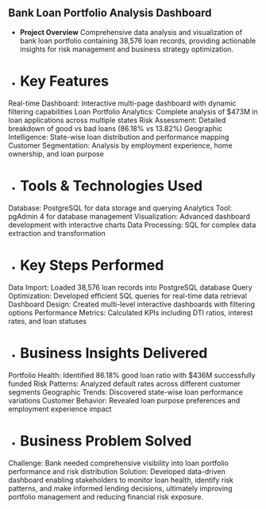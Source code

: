 ## Bank Loan Portfolio Analysis Dashboard

- **Project Overview**
Comprehensive data analysis and visualization of bank loan portfolio containing 38,576 loan records, providing actionable insights for risk management and business strategy optimization.

- # Key Features

Real-time Dashboard: Interactive multi-page dashboard with dynamic filtering capabilities
Loan Portfolio Analytics: Complete analysis of $473M in loan applications across multiple states
Risk Assessment: Detailed breakdown of good vs bad loans (86.18% vs 13.82%)
Geographic Intelligence: State-wise loan distribution and performance mapping
Customer Segmentation: Analysis by employment experience, home ownership, and loan purpose


- # Tools & Technologies Used

Database: PostgreSQL for data storage and querying
Analytics Tool: pgAdmin 4 for database management
Visualization: Advanced dashboard development with interactive charts
Data Processing: SQL for complex data extraction and transformation


- # Key Steps Performed

Data Import: Loaded 38,576 loan records into PostgreSQL database
Query Optimization: Developed efficient SQL queries for real-time data retrieval
Dashboard Design: Created multi-level interactive dashboards with filtering options
Performance Metrics: Calculated KPIs including DTI ratios, interest rates, and loan statuses


- # Business Insights Delivered

Portfolio Health: Identified 86.18% good loan ratio with $436M successfully funded
Risk Patterns: Analyzed default rates across different customer segments
Geographic Trends: Discovered state-wise loan performance variations
Customer Behavior: Revealed loan purpose preferences and employment experience impact


- # Business Problem Solved
Challenge: Bank needed comprehensive visibility into loan portfolio performance and risk distribution
Solution: Developed data-driven dashboard enabling stakeholders to monitor loan health, identify risk patterns, and make informed lending decisions, ultimately improving portfolio management and reducing financial risk exposure.
